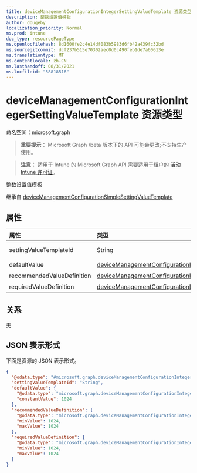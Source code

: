 ```yaml
---
title: deviceManagementConfigurationIntegerSettingValueTemplate 资源类型
description: 整数设置值模板
author: dougeby
localization_priority: Normal
ms.prod: intune
doc_type: resourcePageType
ms.openlocfilehash: 8d1600fe2c4e14df083b5983d6fb42a439fc32bd
ms.sourcegitcommit: dcf237b515e70302aec0d0c490feb1de7a60613e
ms.translationtype: MT
ms.contentlocale: zh-CN
ms.lasthandoff: 08/31/2021
ms.locfileid: "58818516"
---
```

# <a name="devicemanagementconfigurationintegersettingvaluetemplate-resource-type"></a>deviceManagementConfigurationIntegerSettingValueTemplate 资源类型

命名空间：microsoft.graph

> **重要提示：** Microsoft Graph /beta 版本下的 API 可能会更改;不支持生产使用。

> **注意：** 适用于 Intune 的 Microsoft Graph API 需要适用于租户的 [活动 Intune 许可证](https://go.microsoft.com/fwlink/?linkid=839381)。

整数设置值模板


继承自 [deviceManagementConfigurationSimpleSettingValueTemplate](../resources/intune-deviceconfigv2-devicemanagementconfigurationsimplesettingvaluetemplate.md)

## <a name="properties"></a>属性
|属性|类型|Description|
|:---|:---|:---|
|settingValueTemplateId|String|设置值模板 ID 继承自 [deviceManagementConfigurationSimpleSettingValueTemplate](../resources/intune-deviceconfigv2-devicemanagementconfigurationsimplesettingvaluetemplate.md)|
|defaultValue|[deviceManagementConfigurationIntegerSettingValueDefaultTemplate](../resources/intune-deviceconfigv2-devicemanagementconfigurationintegersettingvaluedefaulttemplate.md)|整数设置值默认模板。|
|recommendedValueDefinition|[deviceManagementConfigurationIntegerSettingValueDefinitionTemplate](../resources/intune-deviceconfigv2-devicemanagementconfigurationintegersettingvaluedefinitiontemplate.md)|建议的值定义。|
|requiredValueDefinition|[deviceManagementConfigurationIntegerSettingValueDefinitionTemplate](../resources/intune-deviceconfigv2-devicemanagementconfigurationintegersettingvaluedefinitiontemplate.md)|必需的值定义。|

## <a name="relationships"></a>关系
无

## <a name="json-representation"></a>JSON 表示形式
下面是资源的 JSON 表示形式。
<!-- {
  "blockType": "resource",
  "@odata.type": "microsoft.graph.deviceManagementConfigurationIntegerSettingValueTemplate"
}
-->
``` json
{
  "@odata.type": "#microsoft.graph.deviceManagementConfigurationIntegerSettingValueTemplate",
  "settingValueTemplateId": "String",
  "defaultValue": {
    "@odata.type": "microsoft.graph.deviceManagementConfigurationIntegerSettingValueConstantDefaultTemplate",
    "constantValue": 1024
  },
  "recommendedValueDefinition": {
    "@odata.type": "microsoft.graph.deviceManagementConfigurationIntegerSettingValueDefinitionTemplate",
    "minValue": 1024,
    "maxValue": 1024
  },
  "requiredValueDefinition": {
    "@odata.type": "microsoft.graph.deviceManagementConfigurationIntegerSettingValueDefinitionTemplate",
    "minValue": 1024,
    "maxValue": 1024
  }
}
```



